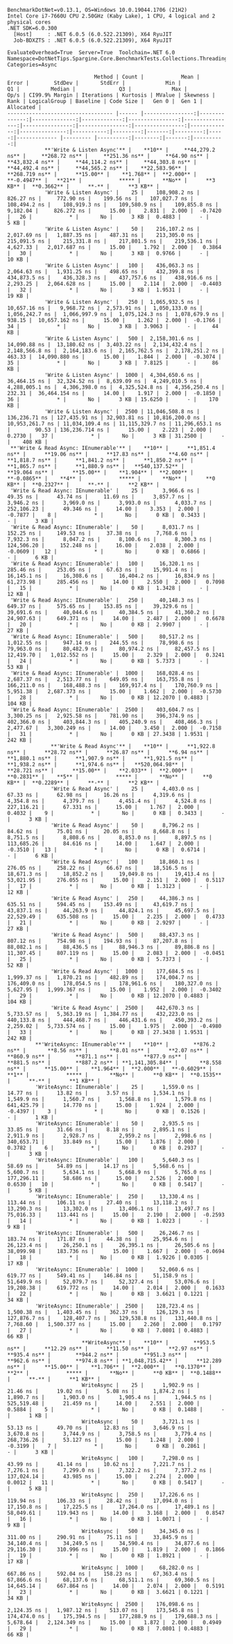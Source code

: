 
    BenchmarkDotNet=v0.13.1, OS=Windows 10.0.19044.1706 (21H2)
    Intel Core i7-7660U CPU 2.50GHz (Kaby Lake), 1 CPU, 4 logical and 2 physical cores
    .NET SDK=6.0.300
      [Host]     : .NET 6.0.5 (6.0.522.21309), X64 RyuJIT
      Job-BDXZTS : .NET 6.0.5 (6.0.522.21309), X64 RyuJIT

    EvaluateOverhead=True  Server=True  Toolchain=.NET 6.0  
    Namespace=DotNetTips.Spargine.Core.BenchmarkTests.Collections.Threading  Categories=Async  

                                Method | Count |            Mean |         Error |        StdDev |       StdErr |             Min |              Q1 |          Median |              Q3 |             Max |         Op/s | CI99.9% Margin | Iterations | Kurtosis | MValue | Skewness | Rank | LogicalGroup | Baseline | Code Size |   Gen 0 |  Gen 1 | Allocated |
    ---------------------------------- |------ |----------------:|--------------:|--------------:|-------------:|----------------:|----------------:|----------------:|----------------:|----------------:|-------------:|---------------:|-----------:|---------:|-------:|---------:|-----:|------------- |--------- |----------:|--------:|-------:|----------:|
                **'Write & Listen Async'** |    **10** |     **44,279.2 ns** |     **268.72 ns** |     **251.36 ns** |     **64.90 ns** |     **43,832.4 ns** |     **44,114.2 ns** |     **44,303.8 ns** |     **44,492.4 ns** |     **44,565.2 ns** |    **22,583.96** |     **268.719 ns** |      **15.00** |    **1.768** |  **2.000** |  **-0.4947** |   **21** |            ***** |       **No** |      **3 KB** |  **0.3662** |      **-** |      **3 KB** |
                'Write & Listen Async' |    25 |    108,908.2 ns |     826.27 ns |     772.90 ns |    199.56 ns |    107,027.7 ns |    108,494.2 ns |    108,919.3 ns |    109,580.9 ns |    109,855.8 ns |     9,182.04 |     826.272 ns |      15.00 |    2.831 |  2.000 |  -0.7420 |   26 |            * |       No |      3 KB |  0.4883 |      - |      5 KB |
                'Write & Listen Async' |    50 |    216,107.2 ns |   2,017.69 ns |   1,887.35 ns |    487.31 ns |    213,305.0 ns |    215,091.5 ns |    215,331.8 ns |    217,801.5 ns |    219,536.1 ns |     4,627.33 |   2,017.687 ns |      15.00 |    1.792 |  2.000 |   0.3864 |   30 |            * |       No |      3 KB |  0.9766 |      - |     10 KB |
                'Write & Listen Async' |   100 |    436,063.3 ns |   2,064.63 ns |   1,931.25 ns |    498.65 ns |    432,399.8 ns |    434,873.5 ns |    436,328.3 ns |    437,757.6 ns |    438,916.6 ns |     2,293.25 |   2,064.628 ns |      15.00 |    2.114 |  2.000 |  -0.4403 |   32 |            * |       No |      3 KB |  1.9531 |      - |     19 KB |
                'Write & Listen Async' |   250 |  1,065,932.5 ns |  10,657.16 ns |   9,968.72 ns |  2,573.91 ns |  1,050,133.0 ns |  1,056,242.7 ns |  1,066,997.9 ns |  1,075,124.3 ns |  1,078,679.9 ns |       938.15 |  10,657.162 ns |      15.00 |    1.262 |  2.000 |  -0.1766 |   34 |            * |       No |      3 KB |  3.9063 |      - |     44 KB |
                'Write & Listen Async' |   500 |  2,158,301.6 ns |  14,090.88 ns |  13,180.62 ns |  3,403.22 ns |  2,134,432.4 ns |  2,148,566.8 ns |  2,164,183.6 ns |  2,165,762.5 ns |  2,178,251.2 ns |       463.33 |  14,090.880 ns |      15.00 |    1.844 |  2.000 |  -0.3074 |   35 |            * |       No |      3 KB |  7.8125 |      - |     86 KB |
                'Write & Listen Async' |  1000 |  4,304,650.6 ns |  36,464.15 ns |  32,324.52 ns |  8,639.09 ns |  4,249,010.5 ns |  4,288,005.1 ns |  4,306,398.0 ns |  4,325,524.8 ns |  4,356,250.4 ns |       232.31 |  36,464.154 ns |      14.00 |    1.917 |  2.000 |  -0.1850 |   36 |            * |       No |      3 KB | 15.6250 |      - |    170 KB |
                'Write & Listen Async' |  2500 | 11,046,508.8 ns | 136,236.71 ns | 127,435.91 ns | 32,903.81 ns | 10,816,200.0 ns | 10,953,261.7 ns | 11,034,109.4 ns | 11,115,329.7 ns | 11,296,653.1 ns |        90.53 | 136,236.714 ns |      15.00 |    2.223 |  2.000 |   0.2730 |   37 |            * |       No |      3 KB | 31.2500 |      - |    408 KB |
     **'Write & Read Async: IEnumerable'** |    **10** |      **1,851.4 ns** |      **19.06 ns** |      **17.83 ns** |      **4.60 ns** |      **1,818.7 ns** |      **1,841.2 ns** |      **1,850.2 ns** |      **1,865.7 ns** |      **1,880.9 ns** |   **540,137.52** |      **19.064 ns** |      **15.00** |    **1.904** |  **2.000** |  **-0.0865** |    **4** |            ***** |       **No** |      **0 KB** |  **0.2327** |      **-** |      **2 KB** |
     'Write & Read Async: IEnumerable' |    25 |      3,966.6 ns |      49.35 ns |      43.74 ns |     11.69 ns |      3,857.7 ns |      3,946.2 ns |      3,969.0 ns |      3,993.0 ns |      4,033.7 ns |   252,106.23 |      49.346 ns |      14.00 |    3.353 |  2.000 |  -0.7877 |    8 |            * |       No |      0 KB |  0.3433 |      - |      3 KB |
     'Write & Read Async: IEnumerable' |    50 |      8,031.7 ns |     152.25 ns |     149.53 ns |     37.38 ns |      7,768.6 ns |      7,932.3 ns |      8,047.2 ns |      8,100.6 ns |      8,300.3 ns |   124,506.20 |     152.248 ns |      16.00 |    2.038 |  2.000 |  -0.0609 |   12 |            * |       No |      0 KB |  0.6866 |      - |      6 KB |
     'Write & Read Async: IEnumerable' |   100 |     16,320.1 ns |     285.46 ns |     253.05 ns |     67.63 ns |     15,991.4 ns |     16,145.1 ns |     16,308.6 ns |     16,404.2 ns |     16,834.9 ns |    61,273.98 |     285.456 ns |      14.00 |    2.550 |  2.000 |   0.7098 |   15 |            * |       No |      0 KB |  1.3428 |      - |     12 KB |
     'Write & Read Async: IEnumerable' |   250 |     40,148.3 ns |     649.37 ns |     575.65 ns |    153.85 ns |     39,329.6 ns |     39,691.6 ns |     40,044.6 ns |     40,384.5 ns |     41,360.2 ns |    24,907.63 |     649.371 ns |      14.00 |    2.487 |  2.000 |   0.6678 |   20 |            * |       No |      0 KB |  2.9907 |      - |     27 KB |
     'Write & Read Async: IEnumerable' |   500 |     80,517.2 ns |   1,012.55 ns |     947.14 ns |    244.55 ns |     78,998.6 ns |     79,963.0 ns |     80,482.9 ns |     80,974.2 ns |     82,457.5 ns |    12,419.70 |   1,012.552 ns |      15.00 |    2.329 |  2.000 |   0.3241 |   24 |            * |       No |      0 KB |  5.7373 |      - |     53 KB |
     'Write & Read Async: IEnumerable' |  1000 |    168,028.4 ns |   2,687.37 ns |   2,513.77 ns |    649.05 ns |    163,755.8 ns |    166,211.0 ns |    168,488.3 ns |    169,917.4 ns |    170,760.9 ns |     5,951.38 |   2,687.373 ns |      15.00 |    1.662 |  2.000 |  -0.5730 |   28 |            * |       No |      0 KB | 12.2070 | 0.4883 |    104 KB |
     'Write & Read Async: IEnumerable' |  2500 |    403,604.7 ns |   3,300.25 ns |   2,925.58 ns |    781.90 ns |    396,374.9 ns |    402,366.0 ns |    403,844.3 ns |    405,240.9 ns |    408,466.3 ns |     2,477.67 |   3,300.249 ns |      14.00 |    3.450 |  2.000 |  -0.7158 |   31 |            * |       No |      0 KB | 27.3438 | 1.9531 |    242 KB |
                  **'Write & Read Async'** |    **10** |      **1,922.8 ns** |      **28.72 ns** |      **26.87 ns** |      **6.94 ns** |      **1,880.1 ns** |      **1,907.9 ns** |      **1,921.5 ns** |      **1,938.2 ns** |      **1,974.6 ns** |   **520,064.98** |      **28.721 ns** |      **15.00** |    **2.033** |  **2.000** |   **0.2831** |    **5** |            ***** |       **No** |      **0 KB** |  **0.2289** |      **-** |      **2 KB** |
                  'Write & Read Async' |    25 |      4,403.0 ns |      67.33 ns |      62.98 ns |     16.26 ns |      4,319.6 ns |      4,354.8 ns |      4,379.7 ns |      4,451.4 ns |      4,524.8 ns |   227,116.21 |      67.331 ns |      15.00 |    1.767 |  2.000 |   0.4032 |    9 |            * |       No |      0 KB |  0.3433 |      - |      3 KB |
                  'Write & Read Async' |    50 |      8,796.2 ns |      84.62 ns |      75.01 ns |     20.05 ns |      8,668.8 ns |      8,751.5 ns |      8,808.6 ns |      8,853.0 ns |      8,897.5 ns |   113,685.26 |      84.616 ns |      14.00 |    1.647 |  2.000 |  -0.3510 |   13 |            * |       No |      0 KB |  0.6714 |      - |      6 KB |
                  'Write & Read Async' |   100 |     18,860.1 ns |     276.05 ns |     258.22 ns |     66.67 ns |     18,516.5 ns |     18,671.3 ns |     18,852.2 ns |     19,049.8 ns |     19,413.4 ns |    53,021.95 |     276.055 ns |      15.00 |    2.151 |  2.000 |   0.5117 |   17 |            * |       No |      0 KB |  1.3123 |      - |     12 KB |
                  'Write & Read Async' |   250 |     44,386.3 ns |     635.51 ns |     594.45 ns |    153.49 ns |     43,619.7 ns |     43,837.1 ns |     44,263.9 ns |     44,824.1 ns |     45,697.5 ns |    22,529.49 |     635.508 ns |      15.00 |    2.235 |  2.000 |   0.4733 |   21 |            * |       No |      0 KB |  2.9297 |      - |     27 KB |
                  'Write & Read Async' |   500 |     88,437.3 ns |     807.12 ns |     754.98 ns |    194.93 ns |     87,207.8 ns |     88,082.1 ns |     88,436.5 ns |     88,946.3 ns |     89,886.8 ns |    11,307.45 |     807.119 ns |      15.00 |    2.083 |  2.000 |  -0.0451 |   25 |            * |       No |      0 KB |  5.7373 |      - |     52 KB |
                  'Write & Read Async' |  1000 |    177,684.5 ns |   1,999.37 ns |   1,870.21 ns |    482.89 ns |    174,004.7 ns |    176,409.0 ns |    178,054.5 ns |    178,961.6 ns |    180,327.0 ns |     5,627.95 |   1,999.367 ns |      15.00 |    1.952 |  2.000 |  -0.3402 |   29 |            * |       No |      0 KB | 12.2070 | 0.4883 |    104 KB |
                  'Write & Read Async' |  2500 |    442,670.3 ns |   5,733.57 ns |   5,363.19 ns |  1,384.77 ns |    432,223.0 ns |    440,133.8 ns |    444,468.7 ns |    446,431.6 ns |    450,393.2 ns |     2,259.02 |   5,733.574 ns |      15.00 |    1.975 |  2.000 |  -0.4980 |   33 |            * |       No |      0 KB | 27.3438 | 1.9531 |    242 KB |
             **'WriteAsync: IEnumerable'** |    **10** |        **876.2 ns** |       **8.56 ns** |       **8.01 ns** |      **2.07 ns** |        **860.9 ns** |        **871.1 ns** |        **877.9 ns** |        **881.5 ns** |        **887.2 ns** | **1,141,305.84** |       **8.558 ns** |      **15.00** |    **1.964** |  **2.000** |  **-0.6029** |    **1** |            ***** |       **No** |      **0 KB** |  **0.1535** |      **-** |      **1 KB** |
             'WriteAsync: IEnumerable' |    25 |      1,559.0 ns |      14.77 ns |      13.82 ns |      3.57 ns |      1,534.1 ns |      1,549.9 ns |      1,560.7 ns |      1,568.8 ns |      1,579.8 ns |   641,425.79 |      14.770 ns |      15.00 |    1.924 |  2.000 |  -0.4397 |    3 |            * |       No |      0 KB |  0.1526 |      - |      1 KB |
             'WriteAsync: IEnumerable' |    50 |      2,935.5 ns |      33.85 ns |      31.66 ns |      8.18 ns |      2,895.1 ns |      2,911.9 ns |      2,928.7 ns |      2,959.2 ns |      2,998.6 ns |   340,653.71 |      33.849 ns |      15.00 |    1.876 |  2.000 |   0.3782 |    6 |            * |       No |      0 KB |  0.2937 |      - |      3 KB |
             'WriteAsync: IEnumerable' |   100 |      5,640.3 ns |      58.69 ns |      54.89 ns |     14.17 ns |      5,568.6 ns |      5,600.7 ns |      5,634.1 ns |      5,668.9 ns |      5,765.0 ns |   177,296.11 |      58.686 ns |      15.00 |    2.526 |  2.000 |   0.6530 |   10 |            * |       No |      0 KB |  0.5417 |      - |      5 KB |
             'WriteAsync: IEnumerable' |   250 |     13,330.4 ns |     113.44 ns |     106.11 ns |     27.40 ns |     13,118.2 ns |     13,290.3 ns |     13,302.0 ns |     13,406.1 ns |     13,497.7 ns |    75,016.33 |     113.441 ns |      15.00 |    2.190 |  2.000 |  -0.2593 |   14 |            * |       No |      0 KB |  1.0223 |      - |      9 KB |
             'WriteAsync: IEnumerable' |   500 |     26,246.7 ns |     183.74 ns |     171.87 ns |     44.38 ns |     25,954.6 ns |     26,123.4 ns |     26,250.1 ns |     26,395.1 ns |     26,505.6 ns |    38,099.98 |     183.736 ns |      15.00 |    1.667 |  2.000 |  -0.0694 |   18 |            * |       No |      0 KB |  1.9226 | 0.0305 |     17 KB |
             'WriteAsync: IEnumerable' |  1000 |     52,060.6 ns |     619.77 ns |     549.41 ns |    146.84 ns |     51,158.9 ns |     51,649.9 ns |     52,079.7 ns |     52,327.4 ns |     53,076.6 ns |    19,208.38 |     619.772 ns |      14.00 |    2.014 |  2.000 |   0.1633 |   22 |            * |       No |      0 KB |  3.6621 | 0.1221 |     34 KB |
             'WriteAsync: IEnumerable' |  2500 |    128,723.4 ns |   1,500.38 ns |   1,403.45 ns |    362.37 ns |    126,129.3 ns |    127,876.7 ns |    128,407.7 ns |    129,538.8 ns |    131,440.8 ns |     7,768.60 |   1,500.377 ns |      15.00 |    2.260 |  2.000 |   0.1797 |   27 |            * |       No |      0 KB |  7.0801 | 0.4883 |     66 KB |
                            **WriteAsync** |    **10** |        **953.5 ns** |      **12.29 ns** |      **11.50 ns** |      **2.97 ns** |        **935.4 ns** |        **944.2 ns** |        **951.3 ns** |        **962.6 ns** |        **974.8 ns** | **1,048,715.42** |      **12.289 ns** |      **15.00** |    **1.706** |  **2.000** |   **0.1370** |    **2** |            ***** |       **No** |      **0 KB** |  **0.1488** |      **-** |      **1 KB** |
                            WriteAsync |    25 |      1,902.9 ns |      21.46 ns |      19.02 ns |      5.08 ns |      1,874.2 ns |      1,890.7 ns |      1,903.0 ns |      1,905.4 ns |      1,944.5 ns |   525,519.48 |      21.459 ns |      14.00 |    2.551 |  2.000 |   0.5884 |    5 |            * |       No |      0 KB |  0.1488 |      - |      1 KB |
                            WriteAsync |    50 |      3,721.1 ns |      53.13 ns |      49.70 ns |     12.83 ns |      3,646.9 ns |      3,670.8 ns |      3,744.9 ns |      3,758.5 ns |      3,779.4 ns |   268,736.26 |      53.127 ns |      15.00 |    1.248 |  2.000 |  -0.3199 |    7 |            * |       No |      0 KB |  0.2861 |      - |      3 KB |
                            WriteAsync |   100 |      7,298.0 ns |      43.99 ns |      41.14 ns |     10.62 ns |      7,221.7 ns |      7,276.1 ns |      7,299.0 ns |      7,322.2 ns |      7,377.2 ns |   137,024.14 |      43.985 ns |      15.00 |    2.274 |  2.000 |   0.0012 |   11 |            * |       No |      0 KB |  0.5417 |      - |      5 KB |
                            WriteAsync |   250 |     17,226.6 ns |     119.94 ns |     106.33 ns |     28.42 ns |     17,094.0 ns |     17,150.8 ns |     17,225.5 ns |     17,264.0 ns |     17,489.1 ns |    58,049.61 |     119.943 ns |      14.00 |    3.168 |  2.000 |   0.8547 |   16 |            * |       No |      0 KB |  1.0071 |      - |      9 KB |
                            WriteAsync |   500 |     34,345.0 ns |     311.00 ns |     290.91 ns |     75.11 ns |     33,845.9 ns |     34,140.4 ns |     34,249.5 ns |     34,590.4 ns |     34,877.6 ns |    29,116.30 |     310.996 ns |      15.00 |    1.819 |  2.000 |   0.1866 |   19 |            * |       No |      0 KB |  1.8921 |      - |     17 KB |
                            WriteAsync |  1000 |     68,282.0 ns |     667.86 ns |     592.04 ns |    158.23 ns |     67,363.4 ns |     67,866.6 ns |     68,137.6 ns |     68,511.1 ns |     69,360.5 ns |    14,645.14 |     667.864 ns |      14.00 |    2.074 |  2.000 |   0.5191 |   23 |            * |       No |      0 KB |  3.6621 | 0.1221 |     34 KB |
                            WriteAsync |  2500 |    176,098.6 ns |   2,124.35 ns |   1,987.12 ns |    513.07 ns |    173,545.8 ns |    174,474.0 ns |    175,394.5 ns |    177,288.9 ns |    179,688.3 ns |     5,678.64 |   2,124.349 ns |      15.00 |    1.872 |  2.000 |   0.4949 |   29 |            * |       No |      0 KB |  7.0801 | 0.4883 |     66 KB |
